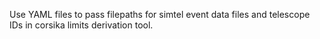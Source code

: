 Use YAML files to pass filepaths for simtel event data files and telescope IDs in corsika limits derivation tool.
